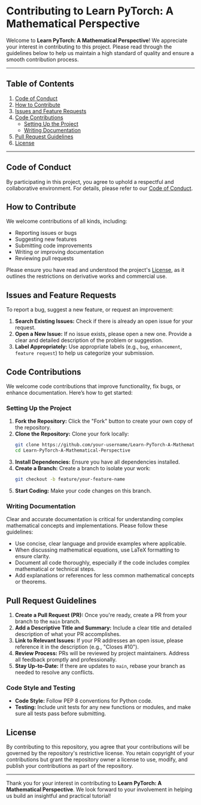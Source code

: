 # Contributing to Learn PyTorch: A Mathematical Perspective

Welcome to **Learn PyTorch: A Mathematical Perspective**! We appreciate your interest in contributing to this project. Please read through the guidelines below to help us maintain a high standard of quality and ensure a smooth contribution process.

---

## Table of Contents

1. [Code of Conduct](#code-of-conduct)
2. [How to Contribute](#how-to-contribute)
3. [Issues and Feature Requests](#issues-and-feature-requests)
4. [Code Contributions](#code-contributions)
   - [Setting Up the Project](#setting-up-the-project)
   - [Writing Documentation](#writing-documentation)
5. [Pull Request Guidelines](#pull-request-guidelines)
6. [License](#license)

---

## Code of Conduct

By participating in this project, you agree to uphold a respectful and collaborative environment. For details, please refer to our [Code of Conduct](./CODE_OF_CONDUCT.md).

## How to Contribute

We welcome contributions of all kinds, including:

- Reporting issues or bugs
- Suggesting new features
- Submitting code improvements
- Writing or improving documentation
- Reviewing pull requests

Please ensure you have read and understood the project's [License](./LICENSE.md), as it outlines the restrictions on derivative works and commercial use.

## Issues and Feature Requests

To report a bug, suggest a new feature, or request an improvement:

1. **Search Existing Issues:** Check if there is already an open issue for your request.
2. **Open a New Issue:** If no issue exists, please open a new one. Provide a clear and detailed description of the problem or suggestion.
3. **Label Appropriately:** Use appropriate labels (e.g., `bug`, `enhancement`, `feature request`) to help us categorize your submission.

## Code Contributions

We welcome code contributions that improve functionality, fix bugs, or enhance documentation. Here’s how to get started:

### Setting Up the Project

1. **Fork the Repository:** Click the "Fork" button to create your own copy of the repository.
2. **Clone the Repository:** Clone your fork locally:
   ```bash
   git clone https://github.com/your-username/Learn-PyTorch-A-Mathematical-Perspective.git
   cd Learn-PyTorch-A-Mathematical-Perspective
   ```
3. **Install Dependencies:** Ensure you have all dependencies installed.
4. **Create a Branch:** Create a branch to isolate your work:
   ```bash
   git checkout -b feature/your-feature-name
   ```
5. **Start Coding:** Make your code changes on this branch.

### Writing Documentation

Clear and accurate documentation is critical for understanding complex mathematical concepts and implementations. Please follow these guidelines:

- Use concise, clear language and provide examples where applicable.
- When discussing mathematical equations, use LaTeX formatting to ensure clarity.
- Document all code thoroughly, especially if the code includes complex mathematical or technical steps.
- Add explanations or references for less common mathematical concepts or theorems.

## Pull Request Guidelines

1. **Create a Pull Request (PR):** Once you're ready, create a PR from your branch to the `main` branch.
2. **Add a Descriptive Title and Summary:** Include a clear title and detailed description of what your PR accomplishes.
3. **Link to Relevant Issues:** If your PR addresses an open issue, please reference it in the description (e.g., "Closes #10").
4. **Review Process:** PRs will be reviewed by project maintainers. Address all feedback promptly and professionally.
5. **Stay Up-to-Date:** If there are updates to `main`, rebase your branch as needed to resolve any conflicts.

### Code Style and Testing

- **Code Style:** Follow PEP 8 conventions for Python code.
- **Testing:** Include unit tests for any new functions or modules, and make sure all tests pass before submitting.

## License

By contributing to this repository, you agree that your contributions will be governed by the repository's restrictive license. You retain copyright of your contributions but grant the repository owner a license to use, modify, and publish your contributions as part of the repository.

---

Thank you for your interest in contributing to **Learn PyTorch: A Mathematical Perspective**. We look forward to your involvement in helping us build an insightful and practical tutorial!